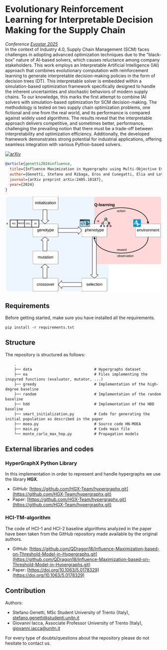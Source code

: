 # Evolutionary Reinforcement Learning for Interpretable Decision Making for the Supply Chain
*Conference [Evostar 2025](https://www.evostar.org/2025/)* </br>
In the context of Industry 4.0, Supply Chain Management (SCM) faces challenges in adopting advanced optimization techniques due to the "black-box" nature of AI-based solvers, which causes reluctance among company stakeholders. This work employs an Interpretable Artificial Intelligence (IAI) approach that combines evolutionary computation with reinforcement learning to generate interpretable decision-making policies in the form of decision trees (DT). This interpretable solver is embedded within a simulation-based optimization framework specifically designed to handle the inherent uncertainties and stochastic behaviors of modern supply chains. To our knowledge, this marks the first attempt to combine IAI solvers with simulation-based optimization for SCM decision-making. The methodology is tested on two supply chain optimization problems, one fictional and one from the real world, and its performance is compared against widely used algorithms. The results reveal that the interpretable approach delivers competitive, and sometimes better, performance, challenging the prevailing notion that there must be a trade-off between interpretability and optimization efficiency. Additionally, the developed framework demonstrates strong potential for industrial applications, offering seamless integration with various Python-based solvers.

[![arXiv](https://img.shields.io/badge/arXiv-2404.05621-b31b1b.svg)]()

```bibtex
@article{genetti2024influence,
  title={Influence Maximization in Hypergraphs using Multi-Objective Evolutionary Algorithms},
  author={Genetti, Stefano and Ribaga, Eros and Cunegatti, Elia and Lotito, Quintino Francesco and Iacca, Giovanni},
  journal={arXiv preprint arXiv:2405.10187},
  year={2024}
}
```

<p align="center">
<img src="methodologySchema.png" width="500">
</p>

## Requirements
Before getting started, make sure you have installed all the requirements.
```
pip install -r requirements.txt
```

## Structure
The repository is structured as follows:
```
    .
    ├── data                            # Hypergraphs dataset
    ├── ea                              # Files implementing the inspyred functions (evaluator, mutator, ...)
    ├── greedy                          # Implementation of the high-degree baseline
    ├── random                          # Implementation of the random baseline
    ├── hdd                             # Implementation of the HDD baseline
    ├── smart_initialization.py         # Code for generating the initial population as described in the paper
    ├── moea.py                         # Source code HN-MOEA
    ├── main.py                         # Code main file
    └── monte_carlo_max_hop.py          # Propagation models
```

## External libraries and codes
### HyperGraphX Python Library
In this implementation in order to represent and handle hypergraphs we use the library **HGX**.
- GitHub: [https://github.com/HGX-Team/hypergraphx.git](https://github.com/HGX-Team/hypergraphx.git)
- Paper:  [https://github.com/HGX-Team/hypergraphx.git](https://github.com/HGX-Team/hypergraphx.git)
### HCI-TM-algorithm
The code of HCI-1 and HCI-2 baseline algorithms analyzed in the paper have been taken from the GitHub repository made available by the original authors.
- GitHub: [https://github.com/QDragon18/Influence-Maximization-based-on-Threshold-Model-in-Hypergraphs.git](https://github.com/QDragon18/Influence-Maximization-based-on-Threshold-Model-in-Hypergraphs.git)
- Paper:  [https://doi.org/10.1063/5.0178329](https://doi.org/10.1063/5.0178329)

## Contribution
Authors:
- Stefano Genetti, MSc Student University of Trento (Italy), stefano.genetti@studenti.unitn.it
- Giovanni Iacca, Associate Professor University of Trento (Italy), giovanni.iacca@unitn.it

For every type of doubts/questions about the repository please do not hesitate to contact us.
